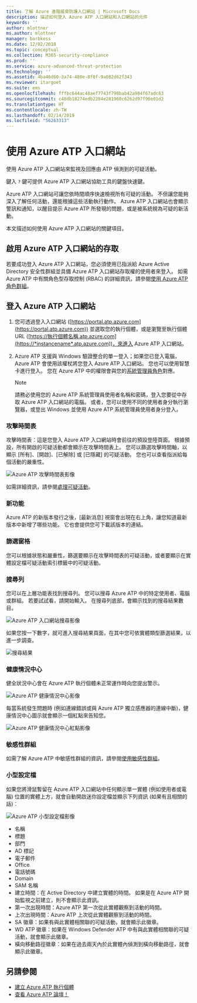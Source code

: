 ```yaml
---
title: 了解 Azure 進階威脅防護入口網站 | Microsoft Docs
description: 描述如何登入 Azure ATP 入口網站和入口網站的元件
keywords: ''
author: mlottner
ms.author: mlottner
manager: barbkess
ms.date: 12/02/2018
ms.topic: conceptual
ms.collection: M365-security-compliance
ms.prod: ''
ms.service: azure-advanced-threat-protection
ms.technology: ''
ms.assetid: 4ba46d60-3a74-480e-8f0f-9a082d62f343
ms.reviewer: itargoet
ms.suite: ems
ms.openlocfilehash: fffbc644ac48aef7743f798bab42a984f67adc83
ms.sourcegitcommit: c48db18274edb2284e281960c6262d97f96e01d2
ms.translationtype: HT
ms.contentlocale: zh-TW
ms.lasthandoff: 02/14/2019
ms.locfileid: "56263313"
---
```

# <a name="working-with-the-azure-atp-portal"></a>使用 Azure ATP 入口網站

使用 Azure ATP 入口網站來監視及回應由 ATP 偵測到的可疑活動。

鍵入 `?` 鍵可提供 Azure ATP 入口網站協助工具的鍵盤快速鍵。 

Azure ATP 入口網站可讓您依時間順序快速檢視所有可疑的活動。 不但讓您能夠深入了解任何活動，還能根據這些活動執行動作。 Azure ATP 入口網站也會顯示警訊和通知，以醒目提示 Azure ATP 所發現的問題，或是被系統視為可疑的新活動。

本文描述如何使用 Azure ATP 入口網站的關鍵項目。


## <a name="enabling-access-to-the-azure-atp-portal"></a>啟用 Azure ATP 入口網站的存取
若要成功登入 Azure ATP 入口網站，您必須使用已指派給 Azure Active Directory 安全性群組並具備 Azure ATP 入口網站存取權的使用者來登入。 如需 Azure ATP 中有關角色型存取控制 (RBAC) 的詳細資訊，請參閱[使用 Azure ATP 角色群組](atp-role-groups.md)。

## <a name="logging-into-the-azure-atp-portal"></a>登入 Azure ATP 入口網站

1. 您可透過登入入口網站 ([https://portal.atp.azure.com](https://portal.atp.azure.com)) 並選取您的執行個體，或是瀏覽至執行個體 URL ([https://執行個體名稱.atp.azure.com](https://*instancename*.atp.azure.com))，來進入 Azure ATP 入口網站。


2. Azure ATP 支援與 Windows 驗證整合的單一登入；如果您已登入電腦，Azure ATP 會使用該權杖將您登入 Azure ATP 入口網站。 您也可以使用智慧卡進行登入。 您在 Azure ATP 中的權限會與您的[系統管理員角色](atp-role-groups.md)對應。

   > [!NOTE]
   > 請務必使用您的 Azure ATP 系統管理員使用者名稱和密碼，登入您要從中存取 Azure ATP 入口網站的電腦。 或者，您可以使用不同的使用者身分執行瀏覽器，或登出 Windows 並使用 Azure ATP 系統管理員使用者身分登入。 


### <a name="attack-time-line"></a>攻擊時間表

攻擊時間表：這是您登入 Azure ATP 入口網站時會前往的預設登陸頁面。 根據預設，所有開啟的可疑活動都會顯示在攻擊時間表上。 您可以篩選攻擊時間軸，以顯示 [所有]、[開啟]、[已解除] 或 [已隱藏] 的可疑活動。 您也可以查看指派給每個活動的嚴重性。

![Azure ATP 攻擊時間表影像](media/atp-sa-timeline.png)

如需詳細資訊，請參閱[處理可疑活動](working-with-suspicious-activities.md)。

### <a name="whats-new"></a>新功能

Azure ATP 的新版本發行之後，[最新消息] 視窗會出現在右上角，讓您知道最新版本中新增了哪些功能。 它也會提供您可下載該版本的連結。

### <a name="filtering-panel"></a>篩選窗格

您可以根據狀態和嚴重性，篩選要顯示在攻擊時間表的可疑活動，或者要顯示在實體設定檔可疑活動索引標籤中的可疑活動。

### 搜尋列 <a name="search-bar"></a>

您可以在上層功能表找到搜尋列。 您可以搜尋 Azure ATP 中的特定使用者、電腦或群組。 若要試試看，請開始輸入。 在搜尋列底部，會顯示找到的搜尋結果數目。 

![Azure ATP 入口網站搜尋影像](media/atp-workspace-portal-search.png)

如果您按一下數字，就可進入搜尋結果頁面，在其中您可依實體類型篩選結果，以進一步調查。

![搜尋結果](media/search-results.png)

### <a name="health-center"></a>健康情況中心

健全狀況中心會在 Azure ATP 執行個體未正常運作時向您提出警示。

![Azure ATP 健康情況中心影像](media/atp-health-issue.png)

每當系統發生問題時 (例如連線錯誤或與 Azure ATP 獨立感應器的連線中斷)，健康情況中心圖示就會顯示一個紅點來告知您。 

![Azure ATP 健康情況中心紅點影像](media/atp-health-bar.png)

### <a name="sensitive-groups"></a>敏感性群組

如需了解 Azure ATP 中敏感性群組的資訊，請參閱[使用敏感性群組](sensitive-accounts.md)。

### <a name="mini-profile"></a>小型設定檔

如果您將滑鼠暫留在 Azure ATP 入口網站中任何顯示單一實體 (例如使用者或電腦) 位置的實體上方，就會自動開啟迷你設定檔並顯示下列資訊 (如果有且相關的話)︰

![Azure ATP 小型設定檔影像](media/atp-mini-profile.png)

- 名稱
- 標題
- 部門
- AD 標記
- 電子郵件
- Office
- 電話號碼
- Domain
- SAM 名稱
- 建立時間：在 Active Directory 中建立實體的時間。 如果是在 Azure ATP 開始監視之前建立，則不會顯示此資訊。
- 第一次出現時間：Azure ATP 第一次從此實體觀察到活動的時間。
- 上次出現時間：Azure ATP 上次從此實體觀察到活動的時間。
- SA 徽章：如果有與此實體相關聯的可疑活動，就會顯示此徽章。
- WD ATP 徽章：如果在 Windows Defender ATP 中有與此實體相關聯的可疑活動，就會顯示此徽章。
- 橫向移動路徑徽章：如果在過去兩天內於此實體內偵測到橫向移動路徑，就會顯示此徽章。


## <a name="see-also"></a>另請參閱

- [建立 Azure ATP 執行個體](install-atp-step1.md)
- [查看 Azure ATP 論壇！](https://aka.ms/azureatpcommunity)
